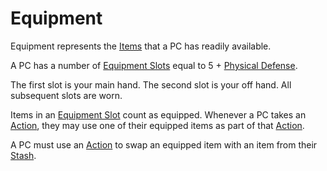 # Equipment

Equipment represents the [Items](../../Items%20and%20Gear/Items.md) that a PC has readily available.

A PC has a number of [Equipment Slots](Equipment%20Slot.md) equal to 5 + [Physical Defense](../Derived%20Statistics/Physical%20Defense.md).

The first slot is your main hand. The second slot is your off hand. All subsequent slots are worn.

Items in an [Equipment Slot](Equipment%20Slot.md) count as equipped. Whenever a PC takes an [Action](../../Game%20Procedures/Core%20Procedures/Action.md), they may use one of their equipped items as part of that [Action](../../Game%20Procedures/Core%20Procedures/Action.md).

A PC must use an [Action](../../Game%20Procedures/Core%20Procedures/Action.md) to swap an equipped item with an item from their [Stash](Stash.md).
